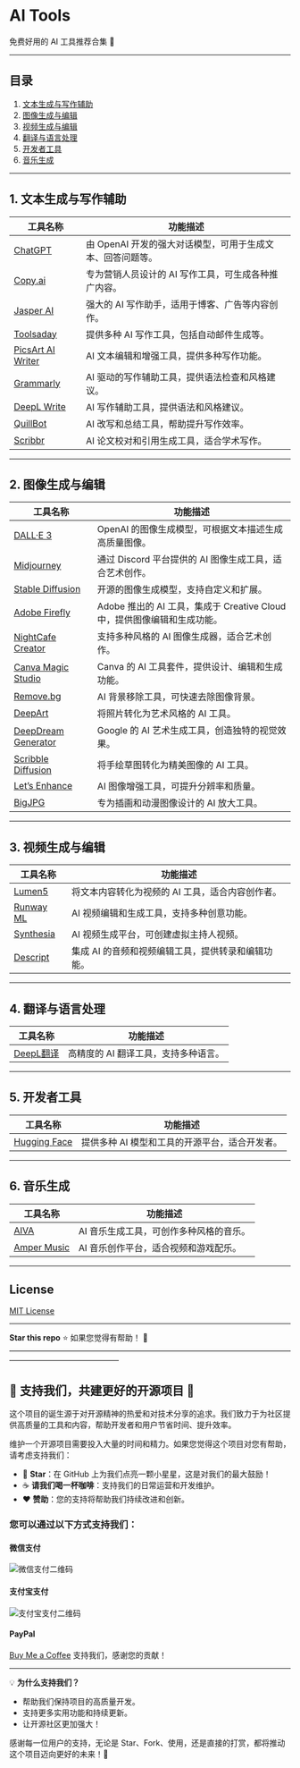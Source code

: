 # AI Tools

免费好用的 AI 工具推荐合集 🚀

---

## 目录
1. [文本生成与写作辅助](#文本生成与写作辅助)
2. [图像生成与编辑](#图像生成与编辑)
3. [视频生成与编辑](#视频生成与编辑)
4. [翻译与语言处理](#翻译与语言处理)
5. [开发者工具](#开发者工具)
6. [音乐生成](#音乐生成)

---

## 1. 文本生成与写作辅助

| 工具名称 | 功能描述 |
| --- | --- |
| [ChatGPT](https://chat.openai.com) | 由 OpenAI 开发的强大对话模型，可用于生成文本、回答问题等。 |
| [Copy.ai](https://www.copy.ai) | 专为营销人员设计的 AI 写作工具，可生成各种推广内容。 |
| [Jasper AI](https://www.jasper.ai) | 强大的 AI 写作助手，适用于博客、广告等内容创作。 |
| [Toolsaday](https://toolsaday.com) | 提供多种 AI 写作工具，包括自动邮件生成等。 |
| [PicsArt AI Writer](https://picsart.com/ai-writer) | AI 文本编辑和增强工具，提供多种写作功能。 |
| [Grammarly](https://www.grammarly.com) | AI 驱动的写作辅助工具，提供语法检查和风格建议。 |
| [DeepL Write](https://www.deepl.com/write) | AI 写作辅助工具，提供语法和风格建议。 |
| [QuillBot](https://quillbot.com) | AI 改写和总结工具，帮助提升写作效率。 |
| [Scribbr](https://www.scribbr.com) | AI 论文校对和引用生成工具，适合学术写作。 |

---

## 2. 图像生成与编辑

| 工具名称 | 功能描述 |
| --- | --- |
| [DALL·E 3](https://www.bing.com/create) | OpenAI 的图像生成模型，可根据文本描述生成高质量图像。 |
| [Midjourney](https://www.midjourney.com) | 通过 Discord 平台提供的 AI 图像生成工具，适合艺术创作。 |
| [Stable Diffusion](https://stability.ai) | 开源的图像生成模型，支持自定义和扩展。 |
| [Adobe Firefly](https://www.adobe.com/sensei/generative-ai/firefly.html) | Adobe 推出的 AI 工具，集成于 Creative Cloud 中，提供图像编辑和生成功能。 |
| [NightCafe Creator](https://creator.nightcafe.studio) | 支持多种风格的 AI 图像生成器，适合艺术创作。 |
| [Canva Magic Studio](https://www.canva.com/magic-studio) | Canva 的 AI 工具套件，提供设计、编辑和生成功能。 |
| [Remove.bg](https://www.remove.bg) | AI 背景移除工具，可快速去除图像背景。 |
| [DeepArt](https://deepart.io) | 将照片转化为艺术风格的 AI 工具。 |
| [DeepDream Generator](https://deepdreamgenerator.com) | Google 的 AI 艺术生成工具，创造独特的视觉效果。 |
| [Scribble Diffusion](https://scribblediffusion.com) | 将手绘草图转化为精美图像的 AI 工具。 |
| [Let’s Enhance](https://letsenhance.io) | AI 图像增强工具，可提升分辨率和质量。 |
| [BigJPG](https://bigjpg.com) | 专为插画和动漫图像设计的 AI 放大工具。 |

---

## 3. 视频生成与编辑

| 工具名称 | 功能描述 |
| --- | --- |
| [Lumen5](https://www.lumen5.com) | 将文本内容转化为视频的 AI 工具，适合内容创作者。 |
| [Runway ML](https://runwayml.com) | AI 视频编辑和生成工具，支持多种创意功能。 |
| [Synthesia](https://www.synthesia.io) | AI 视频生成平台，可创建虚拟主持人视频。 |
| [Descript](https://www.descript.com) | 集成 AI 的音频和视频编辑工具，提供转录和编辑功能。 |

---

## 4. 翻译与语言处理

| 工具名称 | 功能描述 |
| --- | --- |
| [DeepL翻译](https://www.deepl.com/translator) | 高精度的 AI 翻译工具，支持多种语言。 |

---

## 5. 开发者工具

| 工具名称 | 功能描述 |
| --- | --- |
| [Hugging Face](https://huggingface.co) | 提供多种 AI 模型和工具的开源平台，适合开发者。 |

---

## 6. 音乐生成

| 工具名称 | 功能描述 |
| --- | --- |
| [AIVA](https://www.aiva.ai) | AI 音乐生成工具，可创作多种风格的音乐。 |
| [Amper Music](https://www.ampermusic.com) | AI 音乐创作平台，适合视频和游戏配乐。 |

---

## License

[MIT License](LICENSE)

---

**Star this repo** ⭐ 如果您觉得有帮助！ 🙌
——————————————————————————————————————————————————
## 🎉 支持我们，共建更好的开源项目 🚀

这个项目的诞生源于对开源精神的热爱和对技术分享的追求。我们致力于为社区提供高质量的工具和内容，帮助开发者和用户节省时间、提升效率。

维护一个开源项目需要投入大量的时间和精力。如果您觉得这个项目对您有帮助，请考虑支持我们：

- 🌟 **Star**：在 GitHub 上为我们点亮一颗小星星，这是对我们的最大鼓励！
- ☕ **请我们喝一杯咖啡**：支持我们的日常运营和开发维护。
- ❤️ **赞助**：您的支持将帮助我们持续改进和创新。

### 您可以通过以下方式支持我们：

#### 微信支付
![微信支付二维码](./wechat-qrcode.png)

#### 支付宝支付
![支付宝支付二维码](./alipay-qrcode.png)

#### PayPal
[Buy Me a Coffee](https://www.buymeacoffee.com/zytai) 支持我们，感谢您的贡献！

---

💡 **为什么支持我们？**
- 帮助我们保持项目的高质量开发。
- 支持更多实用功能和持续更新。
- 让开源社区更加强大！

感谢每一位用户的支持，无论是 Star、Fork、使用，还是直接的打赏，都将推动这个项目迈向更好的未来！💪
